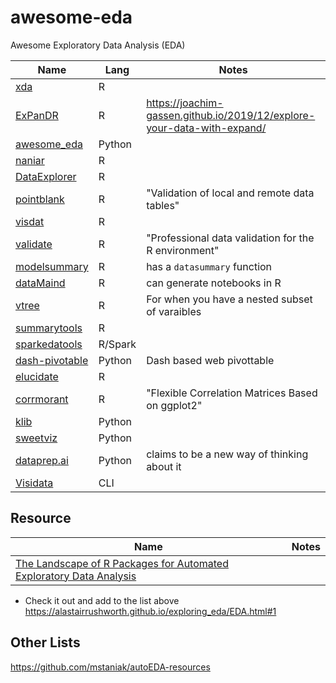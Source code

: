 # awesome-eda
Awesome Exploratory Data Analysis (EDA)

| Name | Lang | Notes |
| -- | -- | -- |
| [xda](https://github.com/ujjwalkarn/xda) | R | |
| [ExPanDR](https://github.com/joachim-gassen/ExPanDaR) | R | https://joachim-gassen.github.io/2019/12/explore-your-data-with-expand/ |
| [awesome_eda](https://github.com/hurshd0/awesome_eda) | Python |  | 
| [naniar](https://naniar.njtierney.com/) | R | |
| [DataExplorer](http://boxuancui.github.io/DataExplorer/) | R | |
| [pointblank](https://github.com/rich-iannone/pointblank) | R | "Validation of local and remote data tables" |
| [visdat](https://github.com/ropensci/visdat) | R | |
| [validate](https://github.com/data-cleaning/validate) | R | "Professional data validation for the R environment" |
| [modelsummary](https://vincentarelbundock.github.io/modelsummary/articles/datasummary.html) | R | has a `datasummary` function |
| [dataMaind](https://sandsynligvis.dk/2018/03/03/generating-codebooks-in-r/) | R | can generate notebooks in R |
| [vtree](https://github.com/nbarrowman/vtree) | R | For when you have a nested subset of varaibles |
| [summarytools](https://cran.r-project.org/web/packages/summarytools/vignettes/Introduction.html) | R |  |
| [sparkedatools](https://github.com/GabeChurch/sparkedatools) | R/Spark | |
| [dash-pivotable](https://github.com/plotly/dash-pivottable) | Python | Dash based web pivottable |
| [elucidate](https://github.com/bcgov/elucidate) | R | |
| [corrmorant](https://github.com/r-link/corrmorant) | R | "Flexible Correlation Matrices Based on ggplot2" |
| [klib](https://towardsdatascience.com/speed-up-your-data-cleaning-and-preprocessing-with-klib-97191d320f80) | Python |  |
| [sweetviz](https://towardsdatascience.com/sweetviz-automated-eda-in-python-a97e4cabacde) | Python | |
| [dataprep.ai](https://dataprep.ai/) | Python | claims to be a new way of thinking about it |
| [Visidata](https://www.visidata.org/) | CLI | 

## Resource

| Name | Notes |
| -- | -- |
| [The Landscape of R Packages for Automated Exploratory Data Analysis ](https://journal.r-project.org/archive/2019/RJ-2019-033/index.html) | |

* Check it out and add to the list above https://alastairrushworth.github.io/exploring_eda/EDA.html#1

## Other Lists

https://github.com/mstaniak/autoEDA-resources
